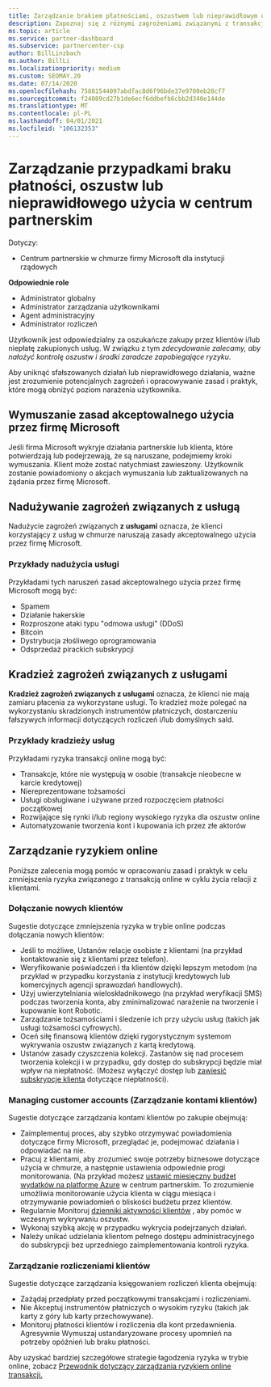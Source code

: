 ```yaml
---
title: Zarządzanie brakiem płatnościami, oszustwem lub nieprawidłowym użyciem
description: Zapoznaj się z różnymi zagrożeniami związanymi z transakcjami online i najlepszymi rozwiązaniami związanymi z zarządzaniem ryzykiem i ich eliminowaniem w centrum partnerskim.
ms.topic: article
ms.service: partner-dashboard
ms.subservice: partnercenter-csp
author: BillLinzbach
ms.author: BillLi
ms.localizationpriority: medium
ms.custom: SEOMAY.20
ms.date: 07/14/2020
ms.openlocfilehash: 75881544097abdfac8d6f96bde37e9700eb28cf7
ms.sourcegitcommit: f24089cd27b1de6ecf6ddbefb6cbb2d340e144de
ms.translationtype: MT
ms.contentlocale: pl-PL
ms.lasthandoff: 04/01/2021
ms.locfileid: "106132353"
---
```

# <a name="managing-non-payment-fraud-or-misuse-in-partner-center"></a>Zarządzanie przypadkami braku płatności, oszustw lub nieprawidłowego użycia w centrum partnerskim

Dotyczy:

- Centrum partnerskie w chmurze firmy Microsoft dla instytucji rządowych

**Odpowiednie role**

- Administrator globalny
- Administrator zarządzania użytkownikami
- Agent administracyjny
- Administrator rozliczeń

Użytkownik jest odpowiedzialny za oszukańcze zakupy przez klientów i/lub niepłatę zakupionych usług. W związku z tym *zdecydowanie zalecamy, aby nałożyć kontrolę oszustw i środki zaradcze zapobiegające ryzyku*.

Aby uniknąć sfałszowanych działań lub nieprawidłowego działania, ważne jest zrozumienie potencjalnych zagrożeń i opracowywanie zasad i praktyk, które mogą obniżyć poziom narażenia użytkownika.

## <a name="enforcement-of-microsoft-acceptable-use-policy"></a>Wymuszanie zasad akceptowalnego użycia przez firmę Microsoft

Jeśli firma Microsoft wykryje działania partnerskie lub klienta, które potwierdzają lub podejrzewają, że są naruszane, podejmiemy kroki wymuszania. Klient może zostać natychmiast zawieszony. Użytkownik zostanie powiadomiony o akcjach wymuszania lub zaktualizowanych na żądania przez firmę Microsoft.

## <a name="abuse-of-service-risks"></a>Nadużywanie zagrożeń związanych z usługą

Nadużycie zagrożeń związanych **z usługami** oznacza, że klienci korzystający z usług w chmurze naruszają zasady akceptowalnego użycia przez firmę Microsoft.

### <a name="examples-of-abuse-of-service"></a>Przykłady nadużycia usługi

Przykładami tych naruszeń zasad akceptowalnego użycia przez firmę Microsoft mogą być:

- Spamem
- Działanie hakerskie
- Rozproszone ataki typu "odmowa usługi" (DDoS)
- Bitcoin
- Dystrybucja złośliwego oprogramowania
- Odsprzedaż pirackich subskrypcji

## <a name="theft-of-service-risks"></a>Kradzież zagrożeń związanych z usługami

**Kradzież zagrożeń związanych z usługami** oznacza, że klienci nie mają zamiaru płacenia za wykorzystane usługi. To kradzież może polegać na wykorzystaniu skradzionych instrumentów płatniczych, dostarczeniu fałszywych informacji dotyczących rozliczeń i/lub domyślnych sald.

### <a name="examples-of-service-theft"></a>Przykłady kradzieży usług

Przykładami ryzyka transakcji online mogą być:

- Transakcje, które nie występują w osobie (transakcje nieobecne w karcie kredytowej)
- Niereprezentowane tożsamości
- Usługi obsługiwane i używane przed rozpoczęciem płatności początkowej
- Rozwijające się rynki i/lub regiony wysokiego ryzyka dla oszustw online
- Automatyzowanie tworzenia kont i kupowania ich przez złe aktorów

## <a name="managing-online-risk"></a>Zarządzanie ryzykiem online

Poniższe zalecenia mogą pomóc w opracowaniu zasad i praktyk w celu zmniejszenia ryzyka związanego z transakcją online w cyklu życia relacji z klientami.

### <a name="onboarding-new-customers"></a>Dołączanie nowych klientów

Sugestie dotyczące zmniejszenia ryzyka w trybie online podczas dołączania nowych klientów:

- Jeśli to możliwe, Ustanów relacje osobiste z klientami (na przykład kontaktowanie się z klientami przez telefon).
- Weryfikowanie poświadczeń i tła klientów dzięki lepszym metodom (na przykład w przypadku korzystania z instytucji kredytowych lub komercyjnych agencji sprawozdań handlowych).
- Użyj uwierzytelniania wieloskładnikowego (na przykład weryfikacji SMS) podczas tworzenia konta, aby zminimalizować narażenie na tworzenie i kupowanie kont Robotic.
- Zarządzanie tożsamościami i śledzenie ich przy użyciu usług (takich jak usługi tożsamości cyfrowych).
- Oceń siłę finansową klientów dzięki rygorystycznym systemom wykrywania oszustw związanych z kartą kredytową.
- Ustanów zasady czyszczenia kolekcji. Zastanów się nad procesem tworzenia kolekcji i w przypadku, gdy dostęp do subskrypcji będzie miał wpływ na niepłatność. (Możesz wyłączyć dostęp lub [zawiesić subskrypcje klienta](create-a-new-subscription.md#suspend-a-subscription) dotyczące niepłatności).

### <a name="managing-customer-accounts"></a>Managing customer accounts (Zarządzanie kontami klientów)

Sugestie dotyczące zarządzania kontami klientów po zakupie obejmują:

- Zaimplementuj proces, aby szybko otrzymywać powiadomienia dotyczące firmy Microsoft, przeglądać je, podejmować działania i odpowiadać na nie.
- Pracuj z klientami, aby zrozumieć swoje potrzeby biznesowe dotyczące użycia w chmurze, a następnie ustawienia odpowiednie progi monitorowania. (Na przykład możesz [ustawić miesięczny budżet wydatków na platformę Azure](set-an-azure-spending-budget-for-your-customers.md) w centrum partnerskim. To zrozumienie umożliwia monitorowanie użycia klienta w ciągu miesiąca i otrzymywanie powiadomień o bliskości budżetu przez klientów.
- Regularnie Monitoruj [dzienniki aktywności klientów](activity-logs.md) , aby pomóc w wczesnym wykrywaniu oszustw.
- Wykonaj szybką akcję w przypadku wykrycia podejrzanych działań.
- Należy unikać udzielania klientom pełnego dostępu administracyjnego do subskrypcji bez uprzedniego zaimplementowania kontroli ryzyka.

### <a name="managing-customer-billing"></a>Zarządzanie rozliczeniami klientów

Sugestie dotyczące zarządzania księgowaniem rozliczeń klienta obejmują:

- Zażądaj przedpłaty przed początkowymi transakcjami i rozliczeniami.
- Nie Akceptuj instrumentów płatniczych o wysokim ryzyku (takich jak karty z góry lub karty przechowywane).
- Monitoruj płatności klientów i rozliczenia dla kont przedawnienia. Agresywnie Wymuszaj ustandaryzowane procesy upomnień na potrzeby opóźnień lub braku płatności.

Aby uzyskać bardziej szczegółowe strategie łagodzenia ryzyka w trybie online, zobacz [Przewodnik dotyczący zarządzania ryzykiem online transakcji.](https://query.prod.cms.rt.microsoft.com/cms/api/am/binary/RE4Bhtt)
